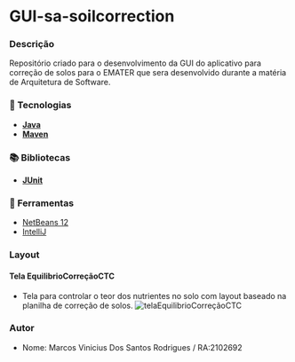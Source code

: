 # GUI-sa-soilcorrection


### Descrição 

Repositório criado para o desenvolvimento da GUI do aplicativo para correção de solos para o EMATER que sera desenvolvido durante a matéria de Arquitetura de Software.

### 🚀 Tecnologias

- [**Java**](https://www.java.com/pt-BR/)
- [**Maven**](https://maven.apache.org/) 

### 📚 Bibliotecas

- **[JUnit](https://junit.org/junit5/)**

### :hammer: Ferramentas

- [NetBeans 12](https://netbeans.apache.org/download/nb120/nb120.html)
- [IntelliJ](https://www.jetbrains.com/pt-br/idea/download/)

### Layout
  #### Tela EquilibrioCorreçãoCTC
  * Tela para controlar o teor dos nutrientes no solo com layout baseado na planilha de correção de solos.
  ![telaEquilibrioCorreçãoCTC](https://user-images.githubusercontent.com/38968106/139688868-4540b62d-1cb6-4dd1-8113-59fbf0209053.PNG)



### Autor

- Nome: Marcos Vinicius Dos Santos Rodrigues / RA:2102692

